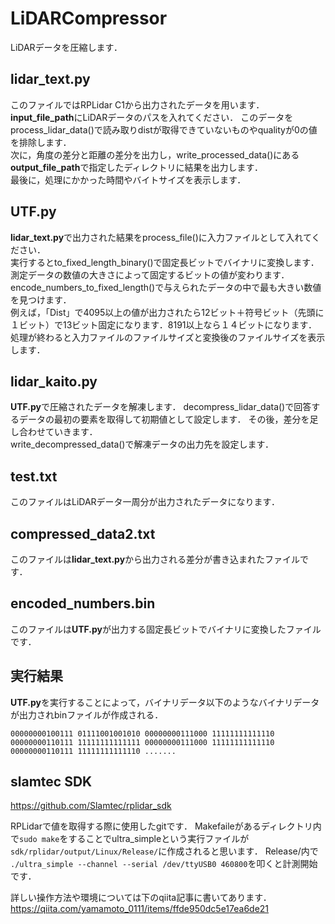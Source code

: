 # LiDARCompressor
LiDARデータを圧縮します．

## lidar_text.py
このファイルではRPLidar C1から出力されたデータを用います．  
**input_file_path**にLiDARデータのパスを入れてください．
このデータをprocess_lidar_data()で読み取りdistが取得できていないものやqualityが0の値を排除します．  
次に，角度の差分と距離の差分を出力し，write_processed_data()にある**output_file_path**で指定したディレクトリに結果を出力します．  
最後に，処理にかかった時間やバイトサイズを表示します．

## UTF.py
**lidar_text.py**で出力された結果をprocess_file()に入力ファイルとして入れてください．  
実行するとto_fixed_length_binary()で固定長ビットでバイナリに変換します．
測定データの数値の大きさによって固定するビットの値が変わります．encode_numbers_to_fixed_length()で与えられたデータの中で最も大きい数値を見つけます．  
例えば，「Dist」で4095以上の値が出力されたら12ビット＋符号ビット（先頭に１ビット）で13ビット固定になります．8191以上なら１４ビットになります．  
処理が終わると入力ファイルのファイルサイズと変換後のファイルサイズを表示します．

## lidar_kaito.py
**UTF.py**で圧縮されたデータを解凍します．
decompress_lidar_data()で回答するデータの最初の要素を取得して初期値として設定します．
その後，差分を足し合わせていきます．  
write_decompressed_data()で解凍データの出力先を設定します．  

## test.txt
このファイルはLiDARデータ一周分が出力されたデータになります．

## compressed_data2.txt
このファイルは**lidar_text.py**から出力される差分が書き込まれたファイルです．

## encoded_numbers.bin
このファイルは**UTF.py**が出力する固定長ビットでバイナリに変換したファイルです．

## 実行結果

**UTF.py**を実行することによって，バイナリデータ以下のようなバイナリデータが出力されbinファイルが作成される．
```
00000000100111 01111001001010 00000000111000 11111111111110 00000000110111 11111111111111 00000000111000 11111111111110 00000000110111 11111111111110 .......
```


## slamtec SDK

https://github.com/Slamtec/rplidar_sdk

RPLidarで値を取得する際に使用したgitです．
Makefaileがあるディレクトリ内で```sudo make```をすることでultra_simpleという実行ファイルが```sdk/rplidar/output/Linux/Release/```に作成されると思います．
Release/内で ```./ultra_simple --channel --serial /dev/ttyUSB0 460800```を叩くと計測開始です．

詳しい操作方法や環境については下のqiita記事に書いてあります．
https://qiita.com/yamamoto_0111/items/ffde950dc5e17ea6de21
